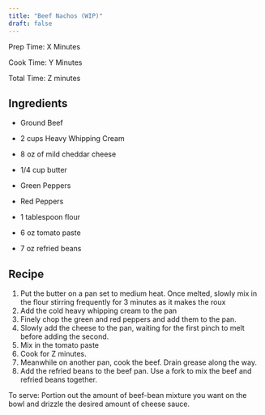 ```yaml
---
title: "Beef Nachos (WIP)"
draft: false
---
```


Prep Time: X Minutes

Cook Time: Y Minutes

Total Time: Z minutes

## Ingredients

- Ground Beef

- 2 cups Heavy Whipping Cream

- 8 oz of mild cheddar cheese

- 1/4 cup butter

- Green Peppers

- Red Peppers

- 1 tablespoon flour

- 6 oz tomato paste

- 7 oz refried beans

  

## Recipe

1. Put the butter on a pan set to medium heat. Once melted, slowly mix in the flour stirring frequently for 3 minutes as it makes the roux
1. Add the cold heavy whipping cream to the pan
1. Finely chop the green and red peppers and add them to the pan.
1. Slowly add the cheese to the pan, waiting for the first pinch to melt before adding the second.
1. Mix in the tomato paste
1. Cook for Z minutes.
1. Meanwhile on another pan, cook the beef. Drain grease along the way. 
1. Add the refried beans to the beef pan. Use a fork to mix the beef and refried beans together.

To serve: Portion out the amount of beef-bean mixture you want on the bowl and drizzle the desired amount of cheese sauce.